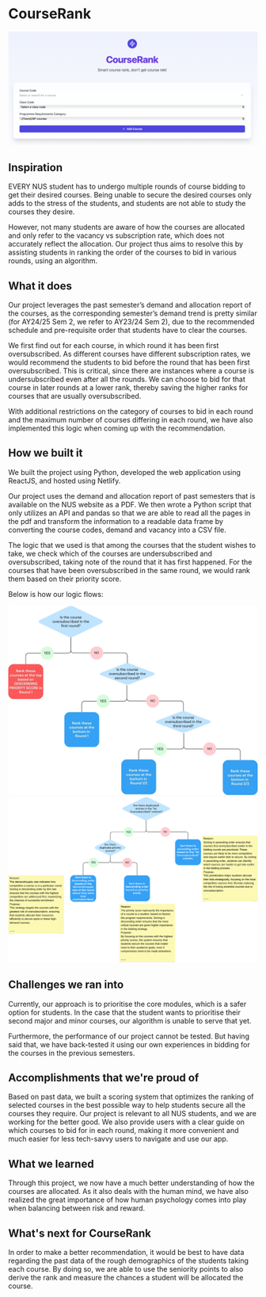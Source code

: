 # CourseRank

![alt text](Mainpage.png)

## Inspiration
EVERY NUS student has to undergo multiple rounds of course bidding to get their desired courses. Being unable to secure the desired courses only adds to the stress of the students, and students are not able to study the courses they desire. 

However, not many students are aware of how the courses are allocated and only refer to the vacancy vs subscription rate, which does not accurately reflect the allocation. Our project thus aims to resolve this by assisting students in ranking the order of the courses to bid in various rounds, using an algorithm.

## What it does
Our project leverages the past semester’s demand and allocation report of the courses, as the corresponding semester’s demand trend is pretty similar (for AY24/25 Sem 2, we refer to AY23/24 Sem 2), due to the recommended schedule and pre-requisite order that students have to clear the courses.

We first find out for each course, in which round it has been first oversubscribed. As different courses have different subscription rates, we would recommend the students to bid before the round that has been first oversubscribed. This is critical, since there are instances where a course is undersubscribed even after all the rounds. We can choose to bid for that course in later rounds at a lower rank, thereby saving the higher ranks for courses that are usually oversubscribed.

With additional restrictions on the category of courses to bid in each round and the maximum number of courses differing in each round, we have also implemented this logic when coming up with the recommendation. 

## How we built it
We built the project using Python, developed the web application using ReactJS, and hosted using Netlify.

Our project uses the demand and allocation report of past semesters that is available on the NUS website as a PDF. We then wrote a Python script that only utilizes an API and pandas so that we are able to read all the pages in the pdf and transform the information to a readable data frame by converting the course codes, demand and vacancy into a CSV file. 

The logic that we used is that among the courses that the student wishes to take, we check which of the courses are undersubscribed and oversubscribed, taking note of the round that it has first happened. For the courses that have been oversubscribed in the same round, we would rank them based on their priority score.

Below is how our logic flows:

![alt text](Flowchart.jpeg)
![alt text](Flowchart2.png)

## Challenges we ran into
Currently, our approach is to prioritise the core modules, which is a safer option for students. In the case that the student wants to prioritise their second major and minor courses, our algorithm is unable to serve that yet. 

Furthermore, the performance of our project cannot be tested. But having said that, we have back-tested it using our own experiences in bidding for the courses in the previous semesters.

## Accomplishments that we're proud of
Based on past data, we built a scoring system that optimizes the ranking of selected courses in the best possible way to help students secure all the courses they require. Our project is relevant to all NUS students, and we are working for the better good.
We also provide users with a clear guide on which courses to bid for in each round, making it more convenient and much easier for less tech-savvy users to navigate and use our app.

## What we learned
Through this project, we now have a much better understanding of how the courses are allocated. As it also deals with the human mind, we have also realized the great importance of how human psychology comes into play when balancing between risk and reward.

## What's next for CourseRank
In order to make a better recommendation, it would be best to have data regarding the past data of the rough demographics of the students taking each course. By doing so, we are able to use the seniority points to also derive the rank and measure the chances a student will be allocated the course.
